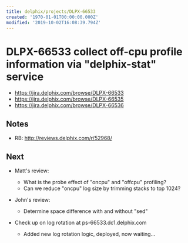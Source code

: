 ```yaml
---
title: delphix/projects/DLPX-66533
created: '1970-01-01T00:00:00.000Z'
modified: '2019-10-02T16:08:39.794Z'
---
```


# DLPX-66533 collect off-cpu profile information via "delphix-stat" service

* https://jira.delphix.com/browse/DLPX-66533
* https://jira.delphix.com/browse/DLPX-66535
* https://jira.delphix.com/browse/DLPX-66536

## Notes

* RB: http://reviews.delphix.com/r/52968/

## Next

* Matt's review:
  * What is the probe effect of "oncpu" and "offcpu" profiling?
  * Can we reduce "oncpu" log size by trimming stacks to top 1024?
* John's review:
  * Determine space difference with and without "sed"

* Check up on log rotation at ps-66533.dc1.delphix.com
  * Added new log rotation logic, deployed, now waiting...
